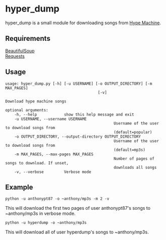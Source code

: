 # hyper_dump
hyper_dump is a small module for downloading songs from [Hype Machine](http://www.hypem.com).

## Requirements
[BeautifulSoup](http://www.crummy.com/software/BeautifulSoup/)  
[Requests](http://docs.python-requests.org/en/latest/)

## Usage

	usage: hyper_dump.py [-h] [-u USERNAME] [-o OUTPUT_DIRECTORY] [-m MAX_PAGES]
											 [-v]

	Download hype machine songs

	optional arguments:
		-h, --help            show this help message and exit
		-u USERNAME, --username USERNAME
													Username of the user to download songs from
													(default=popular)
		-o OUTPUT_DIRECTORY, --output-directory OUTPUT_DIRECTORY
													Username of the user to download songs from
													(default=mp3s)
		-m MAX_PAGES, --max-pages MAX_PAGES
													Number of pages of songs to download. If unset,
													downloads all songs
		-v, --verbose         Verbose mode

## Example
	python -u anthonypt87 -o ~anthony/mp3s -m 2 -v
This will download the first two pages of user anthonypt87's songs to ~anthony/mp3s in verbose mode.

	python -u hyperdump -o ~anthony/mp3s
This will download all of user hyperdump's songs to ~anthony/mp3s.
